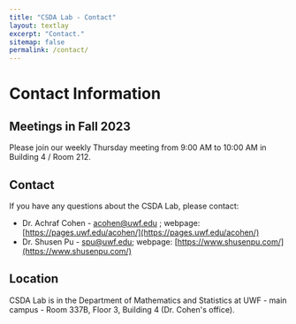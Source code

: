 ```yaml
---
title: "CSDA Lab - Contact"
layout: textlay
excerpt: "Contact."
sitemap: false
permalink: /contact/
---
```


# Contact Information

## Meetings in Fall 2023

Please join our weekly Thursday meeting from 9:00 AM to 10:00 AM in Building 4 / Room 212.

## Contact

If you have any questions about the CSDA Lab, please contact:

- Dr. Achraf Cohen - acohen@uwf.edu ; webpage: [https://pages.uwf.edu/acohen/](https://pages.uwf.edu/acohen/)
- Dr. Shusen Pu - spu@uwf.edu; webpage: [https://www.shusenpu.com/](https://www.shusenpu.com/)

## Location

CSDA Lab is in the Department of Mathematics and Statistics at UWF - main campus - Room 337B, Floor 3, Building 4 (Dr. Cohen's office).

<!--<img src="{{ site.url }}{{ site.baseurl }}/images/contactpic/map.png" style="width: 600px">-->
